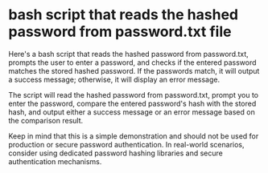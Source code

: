 # bash script that reads the hashed password from password.txt file
Here's a bash script that reads the hashed password from password.txt, prompts the user to enter a password, and checks if the entered password matches the stored hashed password. If the passwords match, it will output a success message; otherwise, it will display an error message.

The script will read the hashed password from password.txt, prompt you to enter the password, compare the entered password's hash with the stored hash, and output either a success message or an error message based on the comparison result.

Keep in mind that this is a simple demonstration and should not be used for production or secure password authentication. In real-world scenarios, consider using dedicated password hashing libraries and secure authentication mechanisms.